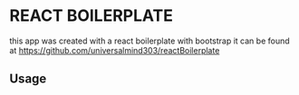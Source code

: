 
# REACT BOILERPLATE 

this app was created with a react boilerplate with bootstrap
it can be found at https://github.com/universalmind303/reactBoilerplate

## Usage

